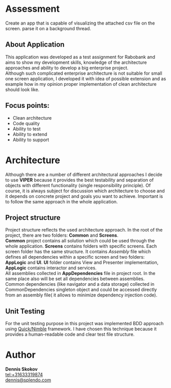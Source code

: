 # Assessment

Create an app that is capable of visualizing the attached csv file on the screen. parse it on a background thread.

## About Application

This application was developed as a test assignment for Rabobank and aims to show my development skills, knowledge of the architecture approaches and ability to develop a big enterprise project.  
Although such complicated enterprise architecture is not suitable for small one screen application, I developed it with idea of possible extension and as example how in my opinion proper implementation of clean architecture should look like.

## Focus points:

 * Clean architecture
 * Code quality
 * Ability to test
 * Ability to extend
 * Ability to support

# Architecture

Although there are a number of different architectural approaches I decide to use **VIPER** because it provides the best testability and separation of objects with different functionality (single responsibility principle). Of course, it is always subject for discussion which architecture to choose and it depends on concrete project and goals you want to achieve. Important is to follow the same approach in the whole application.

## Project structure

Project structure reflects the used architecture approach.
In the root of the project, there are two folders: **Common** and **Screens**.  
**Common** project contains all solution which could be used through the whole application.
**Screens** contains folders with specific screens. Each screen folder has the same structure. It contains *Assembly* file which defines all dependencies within a specific screen and two folders: **AppLogic** and **UI**.
**UI** folder contains View and Presenter implementation, **AppLogic** contains interactor and services.  
All assemblies collected in **AppDependencies** file in project root. In the same place also will be set all dependencies between assemblies.  
Common dependencies (like navigator and a data storage) collected in CommonDependencies singleton object and could be accessed directly from an assembly file( it allows to minimize dependency injection code). 

## Unit Testing

For the unit testing purpose in this project was implemented BDD approach using [Quick/Nimble](<https://github.com/Quick/Nimble>) framework. I have chosen this technique because it provides a human-readable code and clear test file structure. 

# Author

**Dennis Skokov**  
<tel:+31633319874>  
<dennis@splendo.com>  
